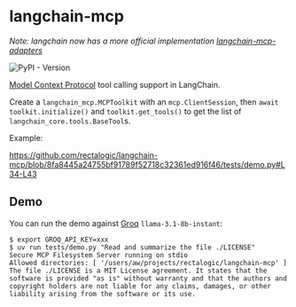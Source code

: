 # langchain-mcp

*Note: langchain now has a more official implementation [langchain-mcp-adapters](https://github.com/langchain-ai/langchain-mcp-adapters)*

![PyPI - Version](https://img.shields.io/pypi/v/langchain-mcp)

[Model Context Protocol](https://modelcontextprotocol.io) tool calling support in LangChain.

Create a `langchain_mcp.MCPToolkit` with an `mcp.ClientSession`,
then `await toolkit.initialize()` and `toolkit.get_tools()` to get the list of `langchain_core.tools.BaseTool`s.

Example:

https://github.com/rectalogic/langchain-mcp/blob/8fa8445a24755bf91789f52718c32361ed916f46/tests/demo.py#L34-L43

## Demo

You can run the demo against [Groq](https://groq.com/) `llama-3.1-8b-instant`:
```sh-session
$ export GROQ_API_KEY=xxx
$ uv run tests/demo.py "Read and summarize the file ./LICENSE"
Secure MCP Filesystem Server running on stdio
Allowed directories: [ '/users/aw/projects/rectalogic/langchain-mcp' ]
The file ./LICENSE is a MIT License agreement. It states that the software is provided "as is" without warranty and that the authors and copyright holders are not liable for any claims, damages, or other liability arising from the software or its use.
```

